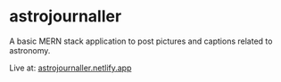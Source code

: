 ﻿# astrojournaller
A basic MERN stack application to post pictures and captions related to astronomy.

Live at: [astrojournaller.netlify.app](https://astrojournaller.netlify.app/)

